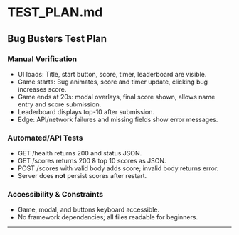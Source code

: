 # TEST_PLAN.md

## Bug Busters Test Plan

### Manual Verification
- UI loads: Title, start button, score, timer, leaderboard are visible.
- Game starts: Bug animates, score and timer update, clicking bug increases score.
- Game ends at 20s: modal overlays, final score shown, allows name entry and score submission.
- Leaderboard displays top-10 after submission.
- Edge: API/network failures and missing fields show error messages.

### Automated/API Tests
- GET /health returns 200 and status JSON.
- GET /scores returns 200 & top 10 scores as JSON.
- POST /scores with valid body adds score; invalid body returns error.
- Server does **not** persist scores after restart.

### Accessibility & Constraints
- Game, modal, and buttons keyboard accessible.
- No framework dependencies; all files readable for beginners.

---
